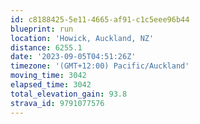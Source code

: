 ```yaml
---
id: c8188425-5e11-4665-af91-c1c5eee96b44
blueprint: run
location: 'Howick, Auckland, NZ'
distance: 6255.1
date: '2023-09-05T04:51:26Z'
timezone: '(GMT+12:00) Pacific/Auckland'
moving_time: 3042
elapsed_time: 3042
total_elevation_gain: 93.8
strava_id: 9791077576
---
```

